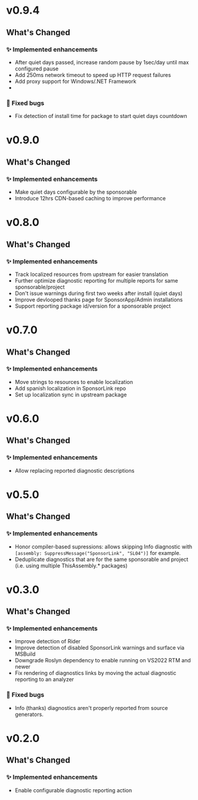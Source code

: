 # v0.9.4
## What's Changed
### ✨ Implemented enhancements
* After quiet days passed, increase random pause by 1sec/day until max
  configured pause
* Add 250ms network timeout to speed up HTTP request failures
* Add proxy support for Windows/.NET Framework
* 
### 🐛 Fixed bugs
* Fix detection of install time for package to start quiet days countdown

# v0.9.0
## What's Changed
### ✨ Implemented enhancements
* Make quiet days configurable by the sponsorable
* Introduce 12hrs CDN-based caching to improve performance 

# v0.8.0
## What's Changed
### ✨ Implemented enhancements
* Track localized resources from upstream for easier translation
* Further optimize diagnostic reporting for multiple reports for 
  same sponsorable/project
* Don't issue warnings during first two weeks after install (quiet days)
* Improve devlooped thanks page for SponsorApp/Admin installations
* Support reporting package id/version for a sponsorable project

# v0.7.0
## What's Changed
### ✨ Implemented enhancements
* Move strings to resources to enable localization
* Add spanish localization in SponsorLink repo 
* Set up localization sync in upstream package

# v0.6.0
## What's Changed
### ✨ Implemented enhancements
* Allow replacing reported diagnostic descriptions

# v0.5.0
## What's Changed
### ✨ Implemented enhancements
* Honor compiler-based supressions: allows skipping Info diagnostic with 
  `[assembly: SuppressMessage("SponsorLink", "SL04")]` for example.
* Deduplicate diagnostics that are for the same sponsorable and project 
  (i.e. using multiple ThisAssembly.* packages)

# v0.3.0
## What's Changed
### ✨ Implemented enhancements
* Improve detection of Rider
* Improve detection of disabled SponsorLink warnings and surface via MSBuild
* Downgrade Roslyn dependency to enable running on VS2022 RTM and newer
* Fix rendering of diagnostics links by moving the actual diagnostic reporting 
  to an analyzer
### 🐛 Fixed bugs
* Info (thanks) diagnostics aren't properly reported from source generators. 

# v0.2.0
## What's Changed
### ✨ Implemented enhancements
* Enable configurable diagnostic reporting action
